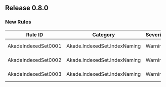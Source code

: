 ﻿## Release 0.8.0

### New Rules

Rule ID | Category | Severity | Notes
--------|----------|----------|-------
AkadeIndexedSet0001 | Akade.IndexedSet.IndexNaming | Warning | IndexNamingRulesAnalyzer, [Documentation](https://github.com/akade/Akade.IndexedSet/tree/main/Akade.IndexedSet.Analyzers/Readme.md#AkadeIndexedSet0001)
AkadeIndexedSet0002 | Akade.IndexedSet.IndexNaming | Warning | IndexNamingRulesAnalyzer, [Documentation](https://github.com/akade/Akade.IndexedSet/tree/main/Akade.IndexedSet.Analyzers/Readme.md#AkadeIndexedSet0002)
AkadeIndexedSet0003 | Akade.IndexedSet.IndexNaming | Warning | IndexNamingRulesAnalyzer, [Documentation](https://github.com/akade/Akade.IndexedSet/tree/main/Akade.IndexedSet.Analyzers/Readme.md#AkadeIndexedSet0003)
